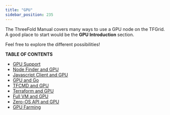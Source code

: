 ```yaml
---
title: "GPU"
sidebar_position: 235
---
```




The ThreeFold Manual covers many ways to use a GPU node on the TFGrid. A good place to start would be the **GPU Introduction** section.

Feel free to explore the different possibilities!

**TABLE OF CONTENTS**

- [GPU Support](./gpu.md)
- [Node Finder and GPU](../../dashboard/deploy/node_finder.md#gpu-support)
- [Javascript Client and GPU](../../developers/grid3_javascript_readme/grid3_javascript_gpu_support.md)
- [GPU and Go](../../developers/grid3_go_readme/grid3_go_gpu.md)
- [TFCMD and GPU](../../developers/tfcmd/tfcmd_vm.md#deploy-a-vm-with-gpu)
- [Terraform and GPU](../terraform_toc/terraform_gpu_support.md)
- [Full VM and GPU](../../dashboard/solutions/fullVm.md)
- [Zero-OS API and GPU](../../developers/internals/zos/manual/api.md#gpus)
- [GPU Farming](../../farmers/3node_building/gpu_farming.md)